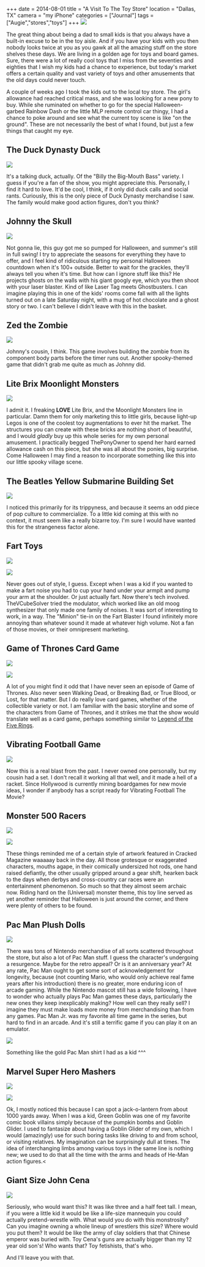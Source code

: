 +++
date = 2014-08-01
title = "A Visit To The Toy Store"
location = "Dallas, TX"
camera = "my iPhone"
categories = ["Journal"]
tags = ["Augie","stores","toys"]
+++
![](http://3.bp.blogspot.com/-i7RaY44btHc/U9rGOaPi9sI/AAAAAAAAAtE/RLcy-43mYYw/s2048/IMG_1200.JPG)

The great thing about being a dad to small kids is that you always have a built-in excuse to be in the toy aisle. And if you have your kids with you then nobody looks twice at you as you gawk at all the amazing stuff on the store shelves these days. We are living in a golden age for toys and board games. Sure, there were a lot of really cool toys that I miss from the seventies and eighties that I wish my kids had a chance to experience, but today's market offers a certain quality and vast variety of toys and other amusements that the old days could never touch.

<!--more-->

A couple of weeks ago I took the kids out to the local toy store. The girl's allowance had reached critical mass, and she was looking for a new pony to buy. While she ruminated on whether to go for the special Halloween-garbed Rainbow Dash or the little MLP remote control car thingy, I had a chance to poke around and see what the current toy scene is like "on the ground". These are not necessarily the best of what I found, but just a few things that caught my eye.

## The Duck Dynasty Duck

![](https://lh4.googleusercontent.com/-R9cGGM_YNOI/U8prMywqazI/AAAAAAAAAiE/dRfo0S2aS2w/s640/blogger-image-2019237744.jpg)

It's a talking duck, actually. Of the "Billy the Big-Mouth Bass" variety. I guess if you're a fan of the show, you might appreciate this. Personally, I find it hard to love. It'd be cool, I think, if it only did duck calls and social rants. Curiously, this is the only piece of Duck Dynasty merchandise I saw. The family would make good action figures, don't you think?

## Johnny the Skull

![](https://lh5.googleusercontent.com/-O2-QTh-P5uI/U8prLHs6R6I/AAAAAAAAAh8/dUJ5V7M96Z8/s640/blogger-image--1627351319.jpg)

Not gonna lie, this guy got me so pumped for Halloween, and summer's still in full swing! I try to appreciate the seasons for everything they have to offer, and I feel kind of ridiculous starting my personal Halloween countdown when it's 100+ outside. Better to wait for the grackles, they'll always tell you when it's time. But how can I ignore stuff like this? He projects ghosts on the walls with his giant googly eye, which you then shoot with your laser blaster. Kind of like Laser Tag meets Ghostbusters. I can imagine playing this in one of the kids' rooms come fall with all the lights turned out on a late Saturday night, with a mug of hot chocolate and a ghost story or two. I can't believe I didn't leave with this in the basket.

## Zed the Zombie

![](https://lh5.googleusercontent.com/-EeQMmtvdlVk/U8prH6QP-uI/AAAAAAAAAhs/CRtIGiFQXW0/s640/blogger-image--91333161.jpg)

Johnny's cousin, I think. This game involves building the zombie from its component body parts before the timer runs out. Another spooky-themed game that didn't grab me quite as much as Johnny did.

## Lite Brix Moonlight Monsters

![](https://lh5.googleusercontent.com/-gN--D_AyJxo/U8prJnQM2II/AAAAAAAAAh0/j9PjAQOPUBg/s640/blogger-image-743183181.jpg")

I admit it. I freaking **LOVE** Lite Brix, and the Moonlight Monsters line in particular. Damn them for only marketing this to little girls, because light-up Legos is one of the coolest toy augmentations to ever hit the market. The structures you can create with these bricks are nothing short of beautiful, and I would *gladly* buy up this whole series for my own personal amusement. I practically begged ThePonyOwner to spend her hard earned allowance cash on this piece, but she was all about the ponies, big surprise. Come Halloween I may find a reason to incorporate something like this into our little spooky village scene.

## The Beatles Yellow Submarine Building Set

![](http://3.bp.blogspot.com/-vAzwxGBT6Bs/U9l6c5QN-cI/AAAAAAAAAr0/cRQRV0B3ReE/s2048/IMG_1194.JPG)

I noticed this primarily for its trippyness, and because it seems an odd piece of pop culture to commercialize. To a little kid coming at this with no context, it must seem like a really bizarre toy. I'm sure I would have wanted this for the strangeness factor alone.

## Fart Toys

![](http://1.bp.blogspot.com/-sEqSnN7OGyo/U9p-JKrHSJI/AAAAAAAAAsI/OL-2IeLzLvA/s2048/IMG_1195.JPG)

![](http://1.bp.blogspot.com/-ACyrUx27y4A/U9p-IrOg1pI/AAAAAAAAAsE/EebE_lqOctc/s2048/IMG_1201.JPG)

Never goes out of style, I guess. Except when I was a kid if you wanted to make a fart noise you had to cup your hand under your armpit and pump your arm at the shoulder. Or just actually fart. Now there's tech involved. TheVCubeSolver tried the modulator, which worked like an old moog synthesizer that only made one family of noises. It was sort of interesting to work, in a way. The "Minion" tie-in on the Fart Blaster I found infinitely more annoying than whatever sound it made at whatever high volume. Not a fan of those movies, or their omnipresent marketing.

## Game of Thrones Card Game

![](http://2.bp.blogspot.com/-odnLIv3dccw/U9p_08pzWTI/AAAAAAAAAsc/HCIwV2M0bEE/s2048/IMG_1196.JPG)

![](http://2.bp.blogspot.com/-ucZi23xY89Y/U9p_0hwtPRI/AAAAAAAAAsY/8ZaAaszcGo0/s2048/IMG_1197.JPG)

A lot of you might find it odd that I have never seen an episode of Game of Thrones. Also never seen Walking Dead, or Breaking Bad, or True Blood, or Lost, for that matter. But I do really love card games, whether of the collectible variety or not. I am familiar with the basic storyline and some of the characters from Game of Thrones, and it strikes me that the show would translate well as a card game, perhaps something similar to [Legend of the Five Rings](http://www.l5r.com/).

## Vibrating Football Game

![](http://4.bp.blogspot.com/-0Qu3ylBSzPw/U9qB4TNyv6I/AAAAAAAAAss/KbPx6FGwohQ/s2048/IMG_1198.JPG)

Now this is a real blast from the past. I never owned one personally, but my cousin had a set. I don't recall it working all that well, and it made a hell of a racket. Since Hollywood is currently mining boardgames for new movie ideas, I wonder if anybody has a script ready for Vibrating Football The Movie?

## Monster 500 Racers

![](http://2.bp.blogspot.com/-NiyvNhqb1L8/U9rGOj7vrtI/AAAAAAAAAtI/QRaxacCUEK0/s2048/IMG_1199.JPG)

![](http://3.bp.blogspot.com/-i7RaY44btHc/U9rGOaPi9sI/AAAAAAAAAtE/RLcy-43mYYw/s2048/IMG_1200.JPG)

These things reminded me of a certain style of artwork featured in Cracked Magazine waaaaay back in the day. All those grotesque or exaggerated characters, mouths agape, in their comically undersized hot rods, one hand raised defiantly, the other usually gripped around a gear shift, hearken back to the days when derbys and cross-country car races were an entertainment phenomenon. So much so that they almost seem archaic now. Riding hard on the (Universal) monster theme, this toy line served as yet another reminder that Halloween is just around the corner, and there were plenty of others to be found.

## Pac Man Plush Dolls

![](http://4.bp.blogspot.com/-WO2h0P19ssA/U9rGPK7P3iI/AAAAAAAAAtM/pJ4QnxYLuIc/s2048/IMG_1203.JPG)

There was tons of Nintendo merchandise of all sorts scattered throughout the store, but also a lot of Pac Man stuff. I guess the character's undergoing a resurgence. Maybe for the retro appeal? Or is it an anniversary year? At any rate, Pac Man ought to get some sort of acknowledgement for longevity, because (not counting Mario, who would only achieve real fame years after his introduction) there is no greater, more enduring icon of arcade gaming. While the Nintendo mascot still has a wide following, I have to wonder who actually plays Pac Man games these days, particularly the new ones they keep inexplicably making? How well can they really sell? I imagine they must make loads more money from merchandising than from any games. Pac Man Jr. was my favorite all time game in the series, but hard to find in an arcade. And it's still a terrific game if you can play it on an emulator.

![](http://3.bp.blogspot.com/-HPyOGxUP3XE/U9rLZdGzS-I/AAAAAAAAAt0/ZI2pHj0m35Y/s2048/il_340x270.543100472_il2b.jpg)

Something like the gold Pac Man shirt I had as a kid ^^^

## Marvel Super Hero Mashers

![](http://2.bp.blogspot.com/-ni0db9LvwiU/U9rGPc2MhnI/AAAAAAAAAtQ/iqDLAkP3fBs/s2048/IMG_1204.jpg)

![](http://3.bp.blogspot.com/-3dk7PfbQ_ic/U9rGPcapAgI/AAAAAAAAAtU/mBJUNut9xtw/s2048/IMG_1205.jpg)

Ok, I mostly noticed this because I can spot a jack-o-lantern from about 1000 yards away. When I was a kid, Green Goblin was one of my favorite comic book villains simply because of the pumpkin bombs and Goblin Glider. I used to fantasize about having a Goblin Glider of my own, which I would (amazingly) use for such boring tasks like driving to and from school, or visiting relatives. My imagination can be surprisingly dull at times. The idea of interchanging limbs among various toys in the same line is nothing new; we used to do that all the time with the arms and heads of He-Man action figures.<

## Giant Size John Cena

![](http://2.bp.blogspot.com/-vU_BUr25yZw/U9rGNqfvhdI/AAAAAAAAAs8/RrrJElfH86Y/s2048/IMG_1202.jpg)

Seriously, who would want this? It was like three and a half feet tall. I mean, if you were a little kid it would be like a life-size mannequin you could actually pretend-wrestle with. What would you do with this monstrosity? Can you imagine owning a whole lineup of wrestlers this size? Where would you put them? It would be like the army of clay soldiers that that Chinese emperor was buried with. Toy Cena's guns are actually bigger than my 12 year old son's! Who wants that? Toy fetishists, that's who.

And I'll leave you with that.
